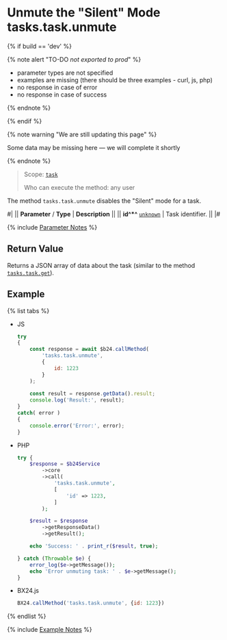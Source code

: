 # Unmute the "Silent" Mode tasks.task.unmute

{% if build == 'dev' %}

{% note alert "TO-DO _not exported to prod_" %}

- parameter types are not specified
- examples are missing (there should be three examples - curl, js, php)
- no response in case of error
- no response in case of success
 
{% endnote %}

{% endif %}

{% note warning "We are still updating this page" %}

Some data may be missing here — we will complete it shortly

{% endnote %}

> Scope: [`task`](../scopes/permissions.md)
>
> Who can execute the method: any user

The method `tasks.task.unmute` disables the "Silent" mode for a task.

#|
|| **Parameter** / **Type** | **Description** ||
|| **id^*^**
[`unknown`](../data-types.md) | Task identifier. ||
|#

{% include [Parameter Notes](../../_includes/required.md) %}

## Return Value

Returns a JSON array of data about the task (similar to the method [`tasks.task.get`](./tasks-task-get.md)).

## Example

{% list tabs %}

- JS


    ```js
    try
    {
    	const response = await $b24.callMethod(
    		'tasks.task.unmute',
    		{
    			id: 1223
    		}
    	);
    	
    	const result = response.getData().result;
    	console.log('Result:', result);
    }
    catch( error )
    {
    	console.error('Error:', error);
    }
    ```

- PHP


    ```php
    try {
        $response = $b24Service
            ->core
            ->call(
                'tasks.task.unmute',
                [
                    'id' => 1223,
                ]
            );
    
        $result = $response
            ->getResponseData()
            ->getResult();
    
        echo 'Success: ' . print_r($result, true);
    
    } catch (Throwable $e) {
        error_log($e->getMessage());
        echo 'Error unmuting task: ' . $e->getMessage();
    }
    ```

- BX24.js

    ```js
    BX24.callMethod('tasks.task.unmute', {id: 1223})
    ```

{% endlist %}

{% include [Example Notes](../../_includes/examples.md) %}